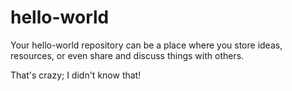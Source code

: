# hello-world
Your hello-world repository can be a place where you store ideas, resources, or even share and discuss things with others.

That's crazy; I didn't know that!
